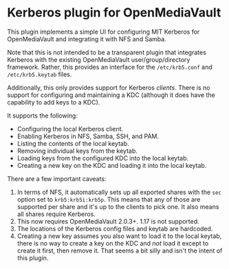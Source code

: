 # Kerberos plugin for OpenMediaVault

This plugin implements a simple UI for configuring MIT Kerberos
for OpenMediaVault and integrating it with NFS and Samba.

Note that this is not intended to be a transparent plugin that integrates
Kerberos with the existing OpenMediaVault user/group/directory framework.
Rather, this provides an interface for the `/etc/krb5.conf` and
`/etc/krb5.keytab` files.

Additionally, this only provides support for Kerberos *clients*. There is
no support for configuring and maintaining a KDC (although it does
have the capability to add keys to a KDC).

It supports the following:

- Configuring the local Kerberos client.
- Enabling Kerberos in NFS, Samba, SSH, and PAM.
- Listing the contents of the local keytab.
- Removing individual keys from the keytab.
- Loading keys from the configured KDC into the local keytab.
- Creating a new key on the KDC and loading it into the local keytab.

There are a few important caveats:

1. In terms of NFS, it automatically sets up all exported shares with the
   `sec` option set to `krb5:krb5i:krb5p`. This means that any of those are
   supported per share and it's up to the clients to pick one. It also
   means all shares require Kerberos.
2. This now requires OpenMediaVault 2.0.3+. 1.17 is not supported.
2. The locations of the Kerberos config files and keytab are hardcoded.
3. Creating a new key assumes you also want to load it to the local keytab,
   there is no way to create a key on the KDC and *not* load it except to
   create it first, then remove it. That seems a bit silly and isn't the
   intent of this plugin.